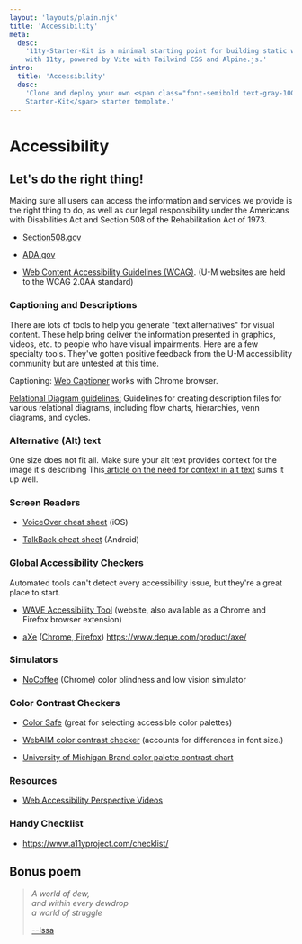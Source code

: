 ```yaml
---
layout: 'layouts/plain.njk'
title: 'Accessibility'
meta:
  desc:
    '11ty-Starter-Kit is a minimal starting point for building static websites
    with 11ty, powered by Vite with Tailwind CSS and Alpine.js.'
intro:
  title: 'Accessibility'
  desc:
    'Clone and deploy your own <span class="font-semibold text-gray-100">11st
    Starter-Kit</span> starter template.'
---
```


# Accessibility

## Let's do the right thing!

Making sure all users can access the information and services we provide is the right thing to do, as well as our legal responsibility under the Americans with Disabilities Act and Section 508 of the Rehabilitation Act of 1973.

-   [Section508.gov](https://www.section508.gov/)

-   [ADA.gov](https://www.ada.gov/)

-   [Web Content Accessibility Guidelines (WCAG)](https://www.w3.org/TR/2008/REC-WCAG20-20081211/). (U-M websites are held to the WCAG 2.0AA standard)

### Captioning and Descriptions

There are lots of tools to help you generate "text alternatives" for visual content. These help bring deliver the information presented in graphics, videos, etc. to people who have visual impairments. Here are a few specialty tools. They've gotten positive feedback from the U-M accessibility community but are untested at this time.

Captioning: [Web Captioner](https://webcaptioner.com) works with Chrome browser.

[Relational Diagram guidelines:](http://diagramcenter.org/specific-guidelines-d.html#44) Guidelines for creating description files for various relational diagrams, including flow charts, hierarchies, venn diagrams, and cycles.

### Alternative (Alt) text

One size does not fit all. Make sure your alt text provides context for the image it's describing This[  article on the need for context in alt text](https://uxdesign.cc/context-is-the-most-critical-aspect-of-alt-text-everyone-seems-to-miss-e18803a79212) sums it up well.

### Screen Readers

-   [VoiceOver cheat sheet](http://pauljadam.com/demos/iosvocheatsheet.html) (iOS)

-   [TalkBack cheat sheet](http://pauljadam.com/demos/talkbackcheatsheet.html) (Android)

### Global Accessibility Checkers

Automated tools can't detect every accessibility issue, but they're a great place to start.

-   [WAVE Accessibility Tool](http://wave.webaim.org/) (website, also available as a Chrome and Firefox browser extension)

-   [aXe](https://www.deque.com/product/axe/) ([Chrome](https://chrome.google.com/webstore/detail/axe/lhdoppojpmngadmnindnejefpokejbdd?utm_campaign=aXe%20The%20Accessibility%20Engine&utm_content=aXe%20for%20Chrome&utm_medium=Hyperlink&utm_source=Website),[  Firefox](https://addons.mozilla.org/en-us/firefox/addon/axe-devtools/?src=search&utm_campaign=aXe%20The%20Accessibility%20Engine&utm_content=aXe%20for%20Firefox&utm_medium=Hyperlink&utm_source=Website)) https://www.deque.com/product/axe/

### Simulators

-   [NoCoffee](https://accessgarage.wordpress.com/2013/02/09/458/) (Chrome) color blindness and low vision simulator

### Color Contrast Checkers

-   [Color Safe](http://colorsafe.co/) (great for selecting accessible color palettes)

-   [WebAIM color contrast checker](https://webaim.org/resources/contrastchecker/) (accounts for differences in font size.)

-   [University of Michigan Brand color palette contrast chart](https://docs.google.com/spreadsheets/d/15YoKPYgPc2BUb6cpQztvwXRBsygpX4ikffnYB1UvhY4/edit?usp=sharing)

### Resources

-   [Web Accessibility Perspective Videos](https://www.w3.org/WAI/perspective-videos/)

### Handy Checklist

-   <https://www.a11yproject.com/checklist/>


## Bonus poem
> *A world of dew, <br>
> and within every dewdrop <br>
> a world of struggle*
>
> [--Issa](https://www.lionsroar.com/about-a-poem/)